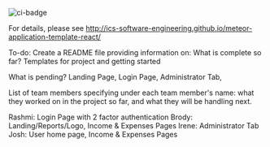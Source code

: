 ![ci-badge](https://github.com/ics-software-engineering/meteor-application-template-react/workflows/ci-meteor-application-template-react/badge.svg)

For details, please see http://ics-software-engineering.github.io/meteor-application-template-react/

To-do:
Create a README file providing information on:
  What is complete so far?
  Templates for project and getting started
  
  What is pending?
  Landing Page, Login Page, Administrator Tab, 
  
  List of team members specifying under each team member's name: what they worked on in the project so far, and what they will be handling next.
  
  Rashmi: Login Page with 2 factor authentication
  Brody: Landing/Reports/Logo, Income & Expenses Pages
  Irene: Administrator Tab
  Josh: User home page, Income & Expenses Pages
  
